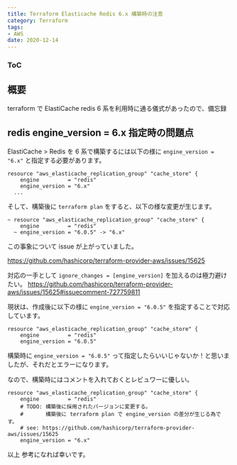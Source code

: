 ```yaml
---
title: Terraform Elasticache Redis 6.x 構築時の注意
category: Terraform
tags:
- AWS
date: 2020-12-14
---
```


<div class="toc">
<div class="toc-content">
<h3 class="menu-label">ToC</h3>
<!-- toc -->
</div>
</div>

## 概要

terraform で ElastiCache redis 6 系を利用時に通る儀式があったので、備忘録

## redis engine_version = 6.x 指定時の問題点

ElastiCache > Redis を 6 系で構築するには以下の様に `engine_version = "6.x"` と指定する必要があります。

```
resource "aws_elasticache_replication_group" "cache_store" {
    engine         = "redis"
    engine_version = "6.x"
  ...
```

そして、構築後に `terraform plan` をすると、以下の様な変更が生じます。

```
~ resource "aws_elasticache_replication_group" "cache_store" {
    engine         = "redis"
  ~ engine_version = "6.0.5" -> "6.x"
```

この事象について issue が上がっていました。

https://github.com/hashicorp/terraform-provider-aws/issues/15625

対応の一手として `ignore_changes = [engine_version]` を加えるのは極力避けたい。
https://github.com/hashicorp/terraform-provider-aws/issues/15625#issuecomment-727759811

現状は、作成後に以下の様に `engine_version = "6.0.5"` を指定することで対応しています。

```
resource "aws_elasticache_replication_group" "cache_store" {
    engine         = "redis"
    engine_version = "6.0.5"
```

構築時に `engine_version = "6.0.5"` って指定したらいいじゃないか！と思いましたが、それだとエラーになります。

なので、構築時にはコメントを入れておくとレビュワーに優しい。

```
resource "aws_elasticache_replication_group" "cache_store" {
    engine         = "redis"
    # TODO: 構築後に採用されたバージョンに変更する。
    #       構築後に terraform plan で engine_version の差分が生じる為です。
    # see: https://github.com/hashicorp/terraform-provider-aws/issues/15625
    engine_version = "6.x"
```

以上
参考になれば幸いです。
